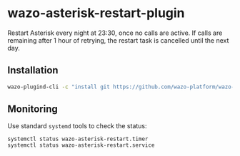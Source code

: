 # wazo-asterisk-restart-plugin

Restart Asterisk every night at 23:30, once no calls are active.
If calls are remaining after 1 hour of retrying, the restart task is cancelled until the next day.

## Installation

```sh
wazo-plugind-cli -c "install git https://github.com/wazo-platform/wazo-asterisk-restart-plugin"
```

## Monitoring

Use standard `systemd` tools to check the status:

```
systemctl status wazo-asterisk-restart.timer
systemctl status wazo-asterisk-restart.service
```
